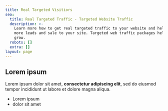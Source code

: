 ```yaml
---
title: Real Targeted Visitiors
seo:
  title: Real Targeted Traffic - Targeted Website Traffic
  description: >-
    Learn more how to get real targeted traffic to your website and help you get
    more leads and sale to your site. Targeted web traffic packages help to
    grow.
  robots: []
  extra: []
layout: page
---
```

## Lorem ipsum

Lorem ipsum dolor sit amet, **consectetur adipiscing elit**, sed do eiusmod tempor incididunt ut labore et dolore magna aliqua.

- Lorem ipsum
- dolor sit amet
